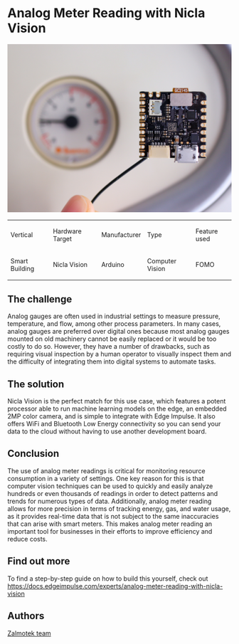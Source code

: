 ﻿
# Analog Meter Reading with Nicla Vision

![NiclaVision headline photo](photo.jpg)

<table align="center", width="100%">
	<tr>
		<td><p>Vertical</p></td>
		<td><p>Hardware Target</p></td>
		<td><p>Manufacturer</p></td>
		<td><p>Type</p></td>
		<td><p>Feature used</p></td>
	</tr>
	<tr>
		<td><p>Smart Building </p></td>
		<td><p>Nicla Vision</p></td>
		<td><p>Arduino</p></td>
		<td><p>Computer Vision</p></td>
		<td><p>FOMO</p></td>
	</tr>
		

</table>


## The challenge

Analog gauges are often used in industrial settings to measure pressure, temperature, and flow, among other process parameters. In many cases, analog gauges are preferred over digital ones because most analog gauges mounted on old machinery cannot be easily replaced or it would be too costly to do so. However, they have a number of drawbacks, such as requiring visual inspection by a human operator to visually inspect them and the difficulty of integrating them into digital systems to automate tasks.

## The solution
Nicla Vision is the perfect match for this use case, which features a potent processor able to run machine learning models on the edge, an embedded 2MP color camera, and is simple to integrate with Edge Impulse. It also offers WiFi and Bluetooth Low Energy connectivity so you can send your data to the cloud without having to use another development board.


## Conclusion

The use of analog meter readings is critical for monitoring resource consumption in a variety of settings. One key reason for this is that computer vision techniques can be used to quickly and easily analyze hundreds or even thousands of readings in order to detect patterns and trends for numerous types of data. Additionally, analog meter reading allows for more precision in terms of tracking energy, gas, and water usage, as it provides real-time data that is not subject to the same inaccuracies that can arise with smart meters. This makes analog meter reading an important tool for businesses in their efforts to improve efficiency and reduce costs.

## Find out more
To find a step-by-step guide on how to build this yourself, check out https://docs.edgeimpulse.com/experts/analog-meter-reading-with-nicla-vision
## Authors
   [Zalmotek team](https://zalmotek.com/)


